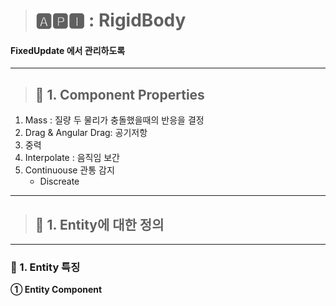 > # 🅰🅿🅸 :  RigidBody

####  FixedUpdate 에서 관리하도록

---

> ## 📱 1. Component Properties

1. Mass : 질량 두 물리가 충돌했을때의 반응을 결정
2. Drag & Angular Drag: 공기저항 
3. 중력
4. Interpolate : 음직임 보간
5. Continuouse 관통 감지
   * Discreate

---

> ## 📱 1. Entity에 대한 정의

---

### 🤔 1. Entity 특징


**① Entity Component**